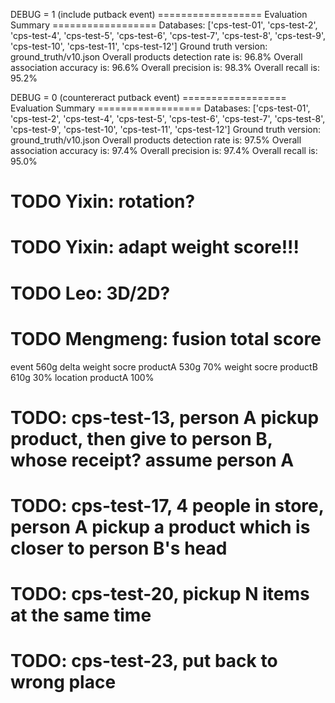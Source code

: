 DEBUG = 1 (include putback event)
================== Evaluation Summary ==================
Databases:  ['cps-test-01', 'cps-test-2', 'cps-test-4', 'cps-test-5', 'cps-test-6', 'cps-test-7', 'cps-test-8', 'cps-test-9', 'cps-test-10', 'cps-test-11', 'cps-test-12']
Ground truth version:  ground_truth/v10.json
Overall products detection rate is: 96.8%
Overall association accuracy is: 96.6%
Overall precision is: 98.3%
Overall recall is: 95.2%

DEBUG = 0 (countereract putback event)
================== Evaluation Summary ==================
Databases:  ['cps-test-01', 'cps-test-2', 'cps-test-4', 'cps-test-5', 'cps-test-6', 'cps-test-7', 'cps-test-8', 'cps-test-9', 'cps-test-10', 'cps-test-11', 'cps-test-12']
Ground truth version:  ground_truth/v10.json
Overall products detection rate is: 97.5%
Overall association accuracy is: 97.4%
Overall precision is: 97.4%
Overall recall is: 95.0%

# TODO Yixin: rotation?
# TODO Yixin: adapt weight score!!!

# TODO Leo: 3D/2D?

# TODO Mengmeng: fusion total score
event 560g delta
weight socre productA 530g 70%
weight socre productB 610g 30%
location productA 100%


# TODO: cps-test-13, person A pickup product, then give to person B, whose receipt? assume person A
# TODO: cps-test-17, 4 people in store, person A pickup a product which is closer to person B's head
# TODO: cps-test-20, pickup N items at the same time
# TODO: cps-test-23, put back to wrong place